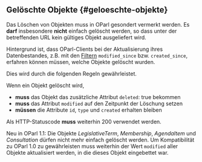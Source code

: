 ## Gelöschte Objekte {#geloeschte-objekte}

Das Löschen von Objekten muss in OParl gesondert vermerkt werden.
Es **darf** insbesondere **nicht** einfach gelöscht werden, so dass unter der
betreffenden URL kein gültiges Objekt ausgeliefert wird.

Hintergrund ist, dass OParl-Clients bei der Aktualisierung ihres
 Datenbestandes, z.B. mit den [Filtern](#filter) `modified_since` bzw. 
 `created_since`, erfahren können müssen, welche Objekte gelöscht wurden. 

Dies wird durch die folgenden Regeln gewährleistet. 

Wenn ein Objekt gelöscht wird,

* **muss** das Objekt das zusätzliche Attribut `deleted`: true bekommen
* **muss** das Attribut `modified` auf den Zeitpunkt der Löschung setzen
* **müssen** die Attribute `id`, `type` und `created` erhalten bleiben

Als HTTP-Statuscode **muss** weiterhin 200 verwendet werden.

Neu in OParl 1.1: Die Objekte _LegislativeTerm_, _Membership_, _AgendaItem_ und
_Consultation_ dürfen nicht mehr einfach gelöscht werden. Um Kompatibilität zu
OParl 1.0 zu gewährleisten muss weiterhin der Wert `modified` aller Objekte
aktualisiert werden, in die dieses Objekt eingebettet war.
